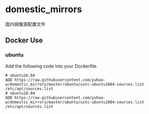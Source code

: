 # domestic_mirrors

国内镜像源配置文件

## Docker Use

### ubuntu

Add the following code into your Dockerfile.

```shell
# ubuntu16.04
ADD https://raw.githubusercontent.com/yuhao-w/domestic_mirrors/master/ubuntu/ustc-ubuntu1604-sources.list /etc/apt/sources.list
# ubuntu18.04
ADD https://raw.githubusercontent.com/yuhao-w/domestic_mirrors/master/ubuntu/ustc-ubuntu1804-sources.list /etc/apt/sources.list
```

